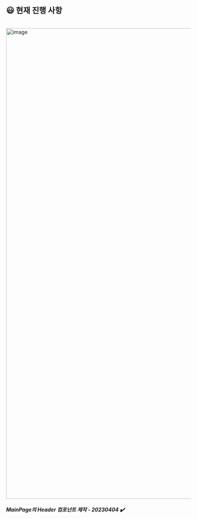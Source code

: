 
<h2> 😃 현재 진행 사항</h2><br>
<img width="1284" alt="image" src="https://user-images.githubusercontent.com/89007102/229718982-252f9cb6-68a5-4299-8fb2-a261ec667dc2.png">
<br>
<h5>MainPage의 Header 컴포넌트 제작 - 20230404 ✔️</h5>
